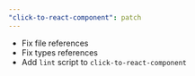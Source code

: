 ```yaml
---
"click-to-react-component": patch
---
```


- Fix file references
- Fix types references
- Add `lint` script to `click-to-react-component`
